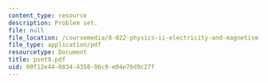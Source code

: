 ```yaml
---
content_type: resource
description: Problem set.
file: null
file_location: /coursemedia/8-022-physics-ii-electricity-and-magnetism-fall-2006/00f12e440834435896c9e04e76d9c27f_pset9.pdf
file_type: application/pdf
resourcetype: Document
title: pset9.pdf
uid: 00f12e44-0834-4358-96c9-e04e76d9c27f
---
```

